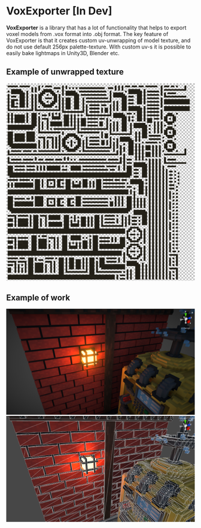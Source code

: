 # VoxExporter [In Dev]

__VoxExporter__ is a library that has a lot of functionality that helps to export voxel models 
from .vox format into .obj format. The key feature of VoxExporter is that it creates custom uv-unwrapping of 
model texture, and do not use default 256px palette-texture. With custom uv-s it is possible to easily bake lightmaps
in Unity3D, Blender etc.

## Example of unwrapped texture
![texture](/images/screen3.png?raw=true)

## Example of work
![shaded](/images/screen1.png?raw=true)
![wireframe](/images/screen2.png?raw=true)